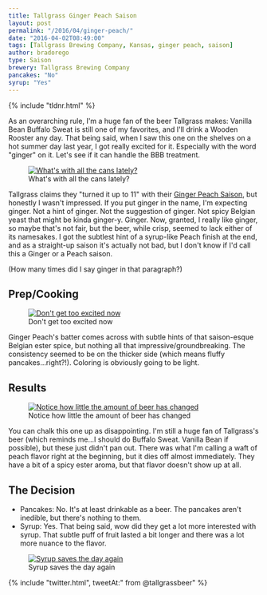 ```yaml
---
title: Tallgrass Ginger Peach Saison
layout: post
permalink: "/2016/04/ginger-peach/"
date: "2016-04-02T08:49:00"
tags: [Tallgrass Brewing Company, Kansas, ginger peach, saison]
author: bradorego
type: Saison
brewery: Tallgrass Brewing Company
pancakes: "No"
syrup: "Yes"
---
```


{% include "tldnr.html" %}

As an overarching rule, I'm a huge fan of the beer Tallgrass makes: Vanilla Bean Buffalo Sweat is still one of my favorites, and I'll drink a Wooden Rooster any day. That being said, when I saw this one on the shelves on a hot summer day last year, I got really excited for it. Especially with the word "ginger" on it. Let's see if it can handle the BBB treatment.

<figure class="imageWrap">
  <a href="{{ site.url }}/assets/full/gingerpeach/beer.jpg" target="_blank">
    <img src="{{ site.url }}/assets/compressed/gingerpeach/beer.jpg" alt="What's with all the cans lately?" />
  </a>
  <figcaption>
    What's with all the cans lately?
  </figcaption>
</figure>

Tallgrass claims they "turned it up to 11" with their <a href="http://tallgrassbeer.com/ginger-peach-saison/?age-verified=80c22c6991" target="_blank">Ginger Peach Saison</a>, but honestly I wasn't impressed. If you put ginger in the name, I'm expecting ginger. Not a hint of ginger. Not the suggestion of ginger. Not spicy Belgian yeast that might be kinda ginger-y. Ginger. Now, granted, I really like ginger, so maybe that's not fair, but the beer, while crisp, seemed to lack either of its namesakes. I got the subtlest hint of a syrup-like Peach finish at the end, and as a straight-up saison it's actually not bad, but I don't know if I'd call this a Ginger or a Peach saison.

(How many times did I say ginger in that paragraph?)

## Prep/Cooking

<figure class="imageWrap">
  <a href="{{ site.url }}/assets/full/gingerpeach/batter.jpg" target="_blank">
    <img src="{{ site.url }}/assets/compressed/gingerpeach/batter.jpg" alt="Don't get too excited now" />
  </a>
  <figcaption>
    Don't get too excited now
  </figcaption>
</figure>

Ginger Peach's batter comes across with subtle hints of that saison-esque Belgian ester spice, but nothing all that impressive/groundbreaking. The consistency seemed to be on the thicker side (which means fluffy pancakes...right?!). Coloring is obviously going to be light.

## Results

<figure class="imageWrap">
  <a href="{{ site.url }}/assets/full/gingerpeach/pancakes.jpg" target="_blank">
    <img src="{{ site.url }}/assets/compressed/gingerpeach/pancakes.jpg" alt="Notice how little the amount of beer has changed" />
  </a>
  <figcaption>
    Notice how little the amount of beer has changed
  </figcaption>
</figure>

You can chalk this one up as disappointing. I'm still a huge fan of Tallgrass's beer (which reminds me...I should do Buffalo Sweat. Vanilla Bean if possible), but these just didn't pan out. There was what I'm calling a waft of peach flavor right at the beginning, but it dies off almost immediately. They have a bit of a spicy ester aroma, but that flavor doesn't show up at all.

## The Decision

* Pancakes: No. It's at least drinkable as a beer. The pancakes aren't inedible, but there's nothing to them.
* Syrup: Yes. That being said, wow did they get a lot more interested with syrup. That subtle puff of fruit lasted a bit longer and there was a lot more nuance to the flavor.

<figure class="imageWrap">
  <a href="{{ site.url }}/assets/full/gingerpeach/syrup.jpg" target="_blank">
    <img src="{{ site.url }}/assets/compressed/gingerpeach/syrup.jpg" alt="Syrup saves the day again" />
  </a>
  <figcaption>
    Syrup saves the day again
  </figcaption>
</figure>

{% include "twitter.html", tweetAt:" from @tallgrassbeer" %}
